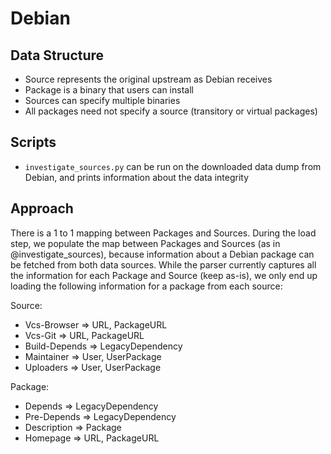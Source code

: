 # Debian

## Data Structure

- Source represents the original upstream as Debian receives
- Package is a binary that users can install
- Sources can specify multiple binaries
- All packages need not specify a source (transitory or virtual packages)

## Scripts

- `investigate_sources.py` can be run on the downloaded data dump from Debian, and
  prints information about the data integrity

## Approach

There is a 1 to 1 mapping between Packages and Sources. During the load step, we
populate the map between Packages and Sources (as in @investigate_sources), because
information about a Debian package can be fetched from both data sources. While the
parser currently captures all the information for each Package and Source (keep as-is),
we only end up loading the following information for a package from each source:

Source:

- Vcs-Browser => URL, PackageURL
- Vcs-Git => URL, PackageURL
- Build-Depends => LegacyDependency
- Maintainer => User, UserPackage
- Uploaders => User, UserPackage

Package:

- Depends => LegacyDependency
- Pre-Depends => LegacyDependency
- Description => Package
- Homepage => URL, PackageURL

